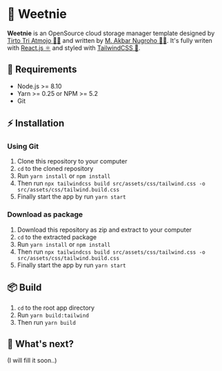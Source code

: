 # 📂 Weetnie

**Weetnie** is an OpenSource cloud storage manager template designed by [Tirto Tri
Atmojo 👨‍🎨](https://www.instagram.com/titotriatmojo/) and written by [M. Akbar Nugroho 👨‍💻](https://twitter.com/thexdev). It's fully writen with [React.js ⚛](https://reactjs.org/) and styled with [TailwindCSS 🎨](https://tailwindcss.com/).

## 🧰 Requirements

- Node.js >= 8.10
- Yarn >= 0.25 or NPM >= 5.2
- Git

## ⚡ Installation

### Using Git

1. Clone this repository to your computer
2. `cd` to the cloned repository
3. Run `yarn install` or `npm install`
4. Then run `npx tailwindcss build src/assets/css/tailwind.css -o src/assets/css/tailwind.build.css`
5. Finally start the app by run `yarn start`

### Download as package

1. Download this repository as zip and extract to your computer
2. `cd` to the extracted package
3. Run `yarn install` or `npm install`
4. Then run `npx tailwindcss build src/assets/css/tailwind.css -o src/assets/css/tailwind.build.css`
5. Finally start the app by run `yarn start`

## 📦 Build

1. `cd` to the root app directory
2. Run `yarn build:tailwind`
3. Then run `yarn build`

## 🤔 What's next?

(I will fill it soon..)
